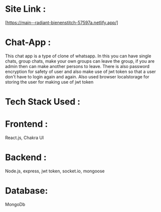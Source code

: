 # Site Link : 
[https://main--radiant-bienenstitch-57597a.netlify.app/]


# Chat-App : 
This chat app is a type of clone of whatsapp. In this you can have single chats, group chats, make your own groups can leave the group, if you are admin then can make another persons to leave.
There is also password encryption for safety of user and also make use of jwt token so that a user don't have to login again and again. Also used browser localstorage for storing the user for making use of jwt token

# Tech Stack Used :

# Frontend : 
React.js, Chakra UI

# Backend : 
Node.js, express, jwt token, socket.io, mongoose

# Database:
MongoDb

